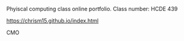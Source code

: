 Phyiscal computing class online portfolio. Class number: HCDE 439

https://chrism15.github.io/index.html

CMO
